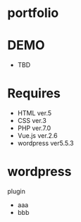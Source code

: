 # portfolio

# DEMO
- TBD

# Requires
- HTML ver.5
- CSS ver.3
- PHP ver.7.0
- Vue.js ver.2.6
- wordpress ver5.5.3

# wordpress
plugin
- aaa
- bbb
